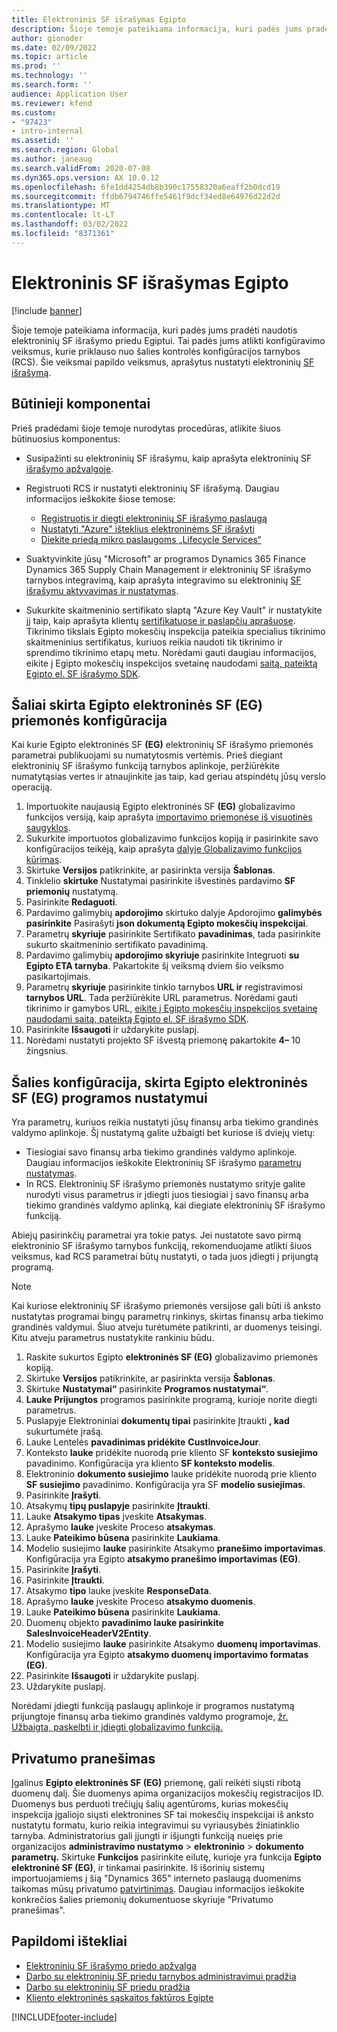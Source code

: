 ```yaml
---
title: Elektroninis SF išrašymas Egipto
description: Šioje temoje pateikiama informacija, kuri padės jums pradėti nuo Elektroninio SF išrašymo Egipto Microsoft ir Programoje Dynamics 365 Finance Dynamics 365 Supply Chain Management.
author: gionoder
ms.date: 02/09/2022
ms.topic: article
ms.prod: ''
ms.technology: ''
ms.search.form: ''
audience: Application User
ms.reviewer: kfend
ms.custom:
- "97423"
- intro-internal
ms.assetid: ''
ms.search.region: Global
ms.author: janeaug
ms.search.validFrom: 2020-07-08
ms.dyn365.ops.version: AX 10.0.12
ms.openlocfilehash: 6fe1dd4254db8b390c17558320a6eaff2b0dcd19
ms.sourcegitcommit: ffdb6794746ffe5461f9dcf34ed8e64976d22d2d
ms.translationtype: MT
ms.contentlocale: lt-LT
ms.lasthandoff: 03/02/2022
ms.locfileid: "8371361"
---
```

# <a name="electronic-invoicing-for-egypt"></a>Elektroninis SF išrašymas Egipto

[!include [banner](../includes/banner.md)]

Šioje temoje pateikiama informacija, kuri padės jums pradėti naudotis elektroninių SF išrašymo priedu Egiptui. Tai padės jums atlikti konfigūravimo veiksmus, kurie priklauso nuo šalies kontrolės konfigūracijos tarnybos (RCS). Šie veiksmai papildo veiksmus, aprašytus nustatyti elektroninių [SF išrašymą](e-invoicing-set-up-overview.md).

## <a name="prerequisites"></a>Būtinieji komponentai

Prieš pradėdami šioje temoje nurodytas procedūras, atlikite šiuos būtinuosius komponentus:

- Susipažinti su elektroninių SF išrašymu, kaip aprašyta elektroninių SF [išrašymo apžvalgoje](e-invoicing-service-overview.md).
- Registruoti RCS ir nustatyti elektroninių SF išrašymą. Daugiau informacijos ieškokite šiose temose:

    - [Registruotis ir diegti elektroninių SF išrašymo paslaugą](e-invoicing-sign-up-install.md)
    - [Nustatyti "Azure" išteklius elektroninėms SF išrašyti](e-invoicing-set-up-azure-resources.md)
    - [Diekite priedą mikro paslaugoms „Lifecycle Services“](e-invoicing-install-add-in-microservices-lcs.md)
    
- Suaktyvinkite jūsų "Microsoft" ar programos Dynamics 365 Finance Dynamics 365 Supply Chain Management ir elektroninių SF išrašymo tarnybos integravimą, kaip aprašyta integravimo su elektroninių [SF išrašymu aktyvavimas ir nustatymas](e-invoicing-activate-setup-integration.md).
- Sukurkite skaitmeninio sertifikato slaptą "Azure Key Vault" ir nustatykite jį taip, kaip aprašyta klientų [sertifikatuose ir paslapčių aprašuose](e-invoicing-customer-certificates-secrets.md). Tikrinimo tikslais Egipto mokesčių inspekcija pateikia specialius tikrinimo skaitmeninius sertifikatus, kuriuos reikia naudoti tik tikrinimo ir sprendimo tikrinimo etapų metu. Norėdami gauti daugiau informacijos, eikite į Egipto mokesčių inspekcijos svetainę naudodami [saitą, pateiktą Egipto el. SF išrašymo SDK](https://sdk.sit.invoicing.eta.gov.eg/faq/).

## <a name="country-specific-configuration-for-the-egyptian-electronic-invoice-eg-feature"></a>Šaliai skirta Egipto elektroninės SF (EG) priemonės konfigūracija

Kai kurie Egipto elektroninės SF **(EG)** elektroninių SF išrašymo priemonės parametrai publikuojami su numatytosmis vertėmis. Prieš diegiant elektroninių SF išrašymo funkciją tarnybos aplinkoje, peržiūrėkite numatytąsias vertes ir atnaujinkite jas taip, kad geriau atspindėtų jūsų verslo operaciją.

1. Importuokite naujausią Egipto elektroninės SF **(EG)** globalizavimo funkcijos versiją, kaip aprašyta [importavimo priemonėse iš visuotinės saugyklos](e-invoicing-import-feature-global-repository.md).
2. Sukurkite importuotos globalizavimo funkcijos kopiją ir pasirinkite savo konfigūracijos teikėją, kaip aprašyta [dalyje Globalizavimo funkcijos kūrimas](e-invoicing-create-new-globalization-feature.md).
3. Skirtuke **Versijos** patikrinkite, ar pasirinkta versija **Šablonas**.
4. Tinklelio **skirtuke** Nustatymai pasirinkite išvestinės pardavimo **SF priemonių** nustatymą.
5. Pasirinkite **Redaguoti**.
6. Pardavimo galimybių **apdorojimo** skirtuko dalyje Apdorojimo **galimybės pasirinkite** Pasirašyti **json dokumentą Egipto mokesčių inspekcijai**.
7. Parametrų **skyriuje** pasirinkite Sertifikato **pavadinimas**, tada pasirinkite sukurto skaitmeninio sertifikato pavadinimą.
8. Pardavimo galimybių **apdorojimo skyriuje** pasirinkite Integruoti **su Egipto ETA tarnyba**. Pakartokite šį veiksmą dviem šio veiksmo pasikartojimais.
9. Parametrų **skyriuje** pasirinkite tinklo tarnybos **URL ir** registravimosi **tarnybos URL**. Tada peržiūrėkite URL parametrus. Norėdami gauti tikrinimo ir gamybos URL, [eikite į Egipto mokesčių inspekcijos svetainę naudodami saitą, pateiktą Egipto el. SF išrašymo SDK](https://sdk.sit.invoicing.eta.gov.eg/faq/).
10. Pasirinkite **Išsaugoti** ir uždarykite puslapį.
11. Norėdami nustatyti projekto SF išvestą priemonę pakartokite **4–** 10 žingsnius.

## <a name="country-specific-configuration-for-the-egyptian-electronic-invoice-eg-application-setup"></a>Šalies konfigūracija, skirta Egipto elektroninės SF (EG) programos nustatymui

Yra parametrų, kuriuos reikia nustatyti jūsų finansų arba tiekimo grandinės valdymo aplinkoje. Šį nustatymą galite užbaigti bet kuriose iš dviejų vietų:

- Tiesiogiai savo finansų arba tiekimo grandinės valdymo aplinkoje. Daugiau informacijos ieškokite Elektroninių SF išrašymo [parametrų nustatymas](e-invoicing-set-up-parameters.md).
- In RCS. Elektroninių SF išrašymo priemonės nustatymo srityje galite nurodyti visus parametrus ir įdiegti juos tiesiogiai į savo finansų arba tiekimo grandinės valdymo aplinką, kai diegiate elektroninių SF išrašymo funkciją.

Abiejų pasirinkčių parametrai yra tokie patys. Jei nustatote savo pirmą elektroninio SF išrašymo tarnybos funkciją, rekomenduojame atlikti šiuos veiksmus, kad RCS parametrai būtų nustatyti, o tada juos įdiegti į prijungtą programą.

> [!NOTE]
> Kai kuriose elektroninių SF išrašymo priemonės versijose gali būti iš anksto nustatytas programai bingų parametrų rinkinys, skirtas finansų arba tiekimo grandinės valdymui. Šiuo atveju turėtumėte patikrinti, ar duomenys teisingi. Kitu atveju parametrus nustatykite rankiniu būdu.

1. Raskite sukurtos Egipto **elektroninės SF (EG)** globalizavimo priemonės kopiją.
2. Skirtuke **Versijos** patikrinkite, ar pasirinkta versija **Šablonas**.
3. Skirtuke **Nustatymai“** pasirinkite **Programos nustatymai“**.
4. **Lauke Prijungtos** programos pasirinkite programą, kurioje norite diegti parametrus.
5. Puslapyje Elektroniniai **dokumentų tipai** pasirinkite Įtraukti **, kad** sukurtumėte įrašą.
6. Lauke Lentelės **pavadinimas pridėkite** **CustInvoiceJour**.
7. Konteksto **lauke** pridėkite nuorodą prie kliento SF **konteksto susiejimo** pavadinimo. Konfigūracija yra kliento **SF konteksto modelis**.
8. Elektroninio **dokumento susiejimo** lauke pridėkite nuorodą prie kliento **SF susiejimo** pavadinimo. Konfigūracija yra SF **modelio susiejimas**.
9. Pasirinkite **Įrašyti**.
10. Atsakymų **tipų puslapyje** pasirinkite **Įtraukti**.
11. Lauke **Atsakymo tipas** įveskite **Atsakymas**.
12. Aprašymo **lauke** įveskite Proceso **atsakymas**.
13. Lauke **Pateikimo būsena** pasirinkite **Laukiama**.
14. Modelio susiejimo **lauke** pasirinkite Atsakymo **pranešimo importavimas**. Konfigūracija yra Egipto **atsakymo pranešimo importavimas (EG)**.
15. Pasirinkite **Įrašyti**.
16. Pasirinkite **Įtraukti**.
17. Atsakymo **tipo** lauke įveskite **ResponseData**.
18. Aprašymo **lauke** įveskite Proceso **atsakymo duomenis**.
19. Lauke **Pateikimo būsena** pasirinkite **Laukiama**.
20. Duomenų objekto **pavadinimo lauke pasirinkite** **SalesInvoiceHeaderV2Entity**.
21. Modelio susiejimo **lauke** pasirinkite Atsakymo **duomenų importavimas**. Konfigūracija yra Egipto **atsakymo duomenų importavimo formatas (EG)**.
22. Pasirinkite **Išsaugoti** ir uždarykite puslapį.
23. Uždarykite puslapį.

Norėdami įdiegti funkciją paslaugų aplinkoje ir programos nustatymą prijungtoje finansų arba tiekimo grandinės valdymo programoje, [žr. Užbaigta, paskelbti ir įdiegti globalizavimo funkciją.](e-invoicing-complete-publish-deploy-globalization-feature.md)

## <a name="privacy-notice"></a>Privatumo pranešimas

Įgalinus **Egipto elektroninės SF (EG)** priemonę, gali reikėti siųsti ribotą duomenų dalį. Šie duomenys apima organizacijos mokesčių registracijos ID. Duomenys bus perduoti trečiųjų šalių agentūroms, kurias mokesčių inspekcija įgaliojo siųsti elektronines SF tai mokesčių inspekcijai iš anksto nustatytu formatu, kurio reikia integravimui su vyriausybės žiniatinklio tarnyba. Administratorius gali įjungti ir išjungti funkciją nueięs prie organizacijos **administravimo nustatymo** \> **elektroninio** \> **dokumento parametrų.** Skirtuke **Funkcijos** pasirinkite eilutę, kurioje yra funkcija **Egipto elektroninė SF (EG)**, ir tinkamai pasirinkite. Iš išorinių sistemų importuojamiems į šią "Dynamics 365" interneto paslaugą duomenims taikomas mūsų privatumo [patvirtinimas](https://go.microsoft.com/fwlink/?LinkId=512132). Daugiau informacijos ieškokite konkrečios šalies priemonių dokumentuose skyriuje "Privatumo pranešimas".

## <a name="additional-resources"></a>Papildomi ištekliai

- [Elektroninių SF išrašymo priedo apžvalga](e-invoicing-service-overview.md)
- [Darbo su elektroninių SF priedu tarnybos administravimui pradžia](e-invoicing-get-started-service-administration.md)
- [Darbo su elektroninių SF priedu pradžia](e-invoicing-get-started.md)
- [Kliento elektroninės sąskaitos faktūros Egipte](emea-egy-e-invoices.md)

[!INCLUDE[footer-include](../../includes/footer-banner.md)]
